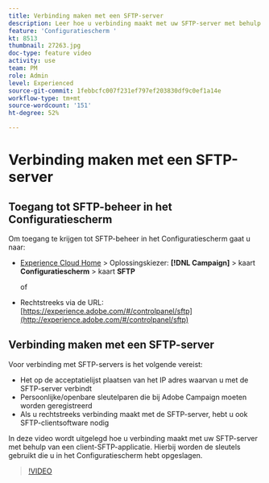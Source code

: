 ```yaml
---
title: Verbinding maken met een SFTP-server
description: Leer hoe u verbinding maakt met uw SFTP-server met behulp van een client-SFTP-toepassing, met de sleutels die u hebt opgeslagen in het Configuratiescherm.
feature: 'Configuratiescherm '
kt: 8513
thumbnail: 27263.jpg
doc-type: feature video
activity: use
team: PM
role: Admin
level: Experienced
source-git-commit: 1febbcfc007f231ef797ef203830df9c0ef1a14e
workflow-type: tm+mt
source-wordcount: '151'
ht-degree: 52%

---
```


# Verbinding maken met een SFTP-server

## Toegang tot SFTP-beheer in het Configuratiescherm

Om toegang te krijgen tot SFTP-beheer in het Configuratiescherm gaat u naar:

* [Experience Cloud Home](https://experience.adobe.com/#/home) > Oplossingskiezer: **[!DNL Campaign]** > kaart **Configuratiescherm** > kaart **SFTP**

   of
* Rechtstreeks via de URL: [https://experience.adobe.com/#/controlpanel/sftp](http://experience.adobe.com/#/controlpanel/sftp)

## Verbinding maken met een SFTP-server

Voor verbinding met SFTP-servers is het volgende vereist:

* Het op de acceptatielijst plaatsen van het IP adres waarvan u met de SFTP-server verbindt
* Persoonlijke/openbare sleutelparen die bij Adobe Campaign moeten worden geregistreerd
* Als u rechtstreeks verbinding maakt met de SFTP-server, hebt u ook SFTP-clientsoftware nodig

In deze video wordt uitgelegd hoe u verbinding maakt met uw SFTP-server met behulp van een client-SFTP-applicatie. Hierbij worden de sleutels gebruikt die u in het Configuratiescherm hebt opgeslagen.

>[!VIDEO](https://video.tv.adobe.com/v/27263?quality=12)

